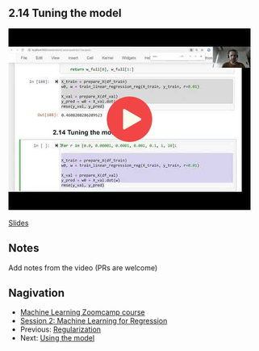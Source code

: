 
## 2.14 Tuning the model

<a href="https://www.youtube.com/watch?v=lW-YVxPgzQw"><img src="images/thumbnail-2-14.jpg"></a>

[Slides](https://www.slideshare.net/AlexeyGrigorev/ml-zoomcamp-2-slides)


## Notes

Add notes from the video (PRs are welcome)


## Nagivation

* [Machine Learning Zoomcamp course](../)
* [Session 2: Machine Learning for Regression](./)
* Previous: [Regularization](13-regularization.md)
* Next: [Using the model](15-using-model.md)